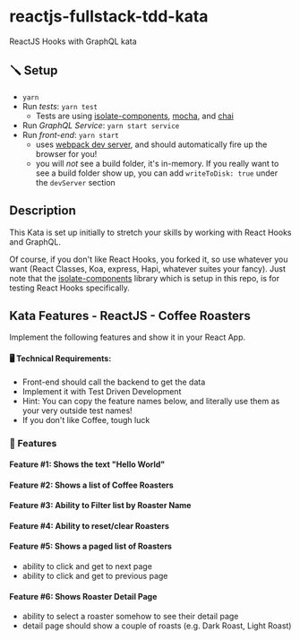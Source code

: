 # reactjs-fullstack-tdd-kata
ReactJS Hooks with GraphQL kata

## 🪛 Setup
- `yarn`
- Run *tests*: `yarn test`
    - Tests are using [isolate-components](https://www.npmjs.com/package/isolate-components), [mocha](https://mochajs.org), and [chai](https://www.chaijs.com)
- Run *GraphQL Service*: `yarn start service`
- Run *front-end*: `yarn start` 
    - uses [webpack dev server](https://webpack.js.org/configuration/dev-server), and should automatically fire up the browser for you!
    - you will _not_ see a build folder, it's in-memory.  If you really want to see a build folder show up, you can add `writeToDisk: true` under the `devServer` section
    
## Description
This Kata is set up initially to stretch your skills by working with React Hooks and GraphQL.

Of course, if you don't like React Hooks, you forked it, so use whatever you want (React Classes, Koa, express, Hapi, whatever suites your fancy).  Just note that the [isolate-components](https://github.com/davidmfoley/isolate-components) library which is setup in this repo, is for testing React Hooks specifically.

## Kata Features - ReactJS - Coffee Roasters
Implement the following features and show it in your React App.

#### 🖥 Technical Requirements:
- Front-end should call the backend to get the data
- Implement it with Test Driven Development
- Hint: You can copy the feature names below, and literally use them as your very outside test names!
- If you don't like Coffee, tough luck

### 📜 Features
#### Feature #1: Shows the text "Hello World"
#### Feature #2: Shows a list of Coffee Roasters
#### Feature #3: Ability to Filter list by Roaster Name
#### Feature #4: Ability to reset/clear Roasters
#### Feature #5: Shows a paged list of Roasters
- ability to click and get to next page
- ability to click and get to previous page
#### Feature #6: Shows Roaster Detail Page
- ability to select a roaster somehow to see their detail page
- detail page should show a couple of roasts (e.g. Dark Roast, Light Roast)
